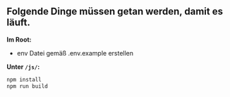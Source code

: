 ## Folgende Dinge müssen getan werden, damit es läuft.

**Im Root:**
- env Datei gemäß .env.example erstellen

**Unter `/js/`:**
```bash
npm install
npm run build
```


